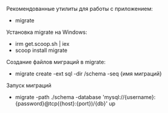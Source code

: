 Рекомендованные утилиты для работы с приложением:
- migrate

Установка migrate на Windows:
- irm get.scoop.sh | iex
- scoop install migrate

Создание файлов миграций в migrate:
- migrate create -ext sql -dir /schema -seq {имя миграций}

Запуск миграций
- migrate -path ./schema -database 'mysql://{username}:{password}@tcp({host}:{port})/{db}' up